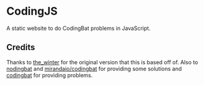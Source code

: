 # CodingJS

A static website to do CodingBat problems in JavaScript.

## Credits

Thanks to [the_winter](https://github.com/the-winter/codingjs) for the original version that this is based off of. Also to [nodingbat](https://github.com/omariio/nodingbat) and [mirandaio/codingbat](https://github.com/mirandaio/codingbat) for providing some solutions and [codingbat](codingbat.com) for providing problems.
